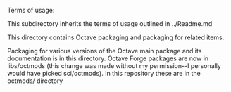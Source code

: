 Terms of usage:

This subdirectory inherits the terms of usage outlined in ../Readme.md

This directory contains Octave packaging and packaging for related items.  

Packaging for various versions of the Octave main package and its documentation is in this directory.
Octave Forge packages are now in libs/octmods (this change was made without my permission--I personally would have picked sci/octmods).  In this repository these are in the octmods/ directory

